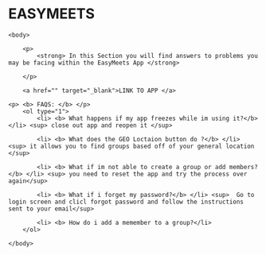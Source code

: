 # EASYMEETS


<html>
	<head>
		<title> <b> EASY MEETS FAQ  </b> </title>
	</head>

	<body>

		<p>
			<strong> In this Section you will find answers to problems you may be facing within the EasyMeets App </strong>

		</p>

		<a href="" target="_blank">LINK TO APP </a>

	<p> <b> FAQS: </b> </p>
		<ol type="1">
			<li> <b> What happens if my app freezes while im using it?</b> </li> <sup> close out app and reopen it </sup> 

			<li> <b> What does the GEO Loctaion button do ?</b> </li> <sup> it allows you to find groups based off of your general location </sup>

			<li> <b> What if im not able to create a group or add members?</b> </li> <sup> you need to reset the app and try the process over again</sup>

			<li> <b> What if i forget my password?</b> </li> <sup>  Go to login screen and clicl forgot password and follow the instructions sent to your email</sup>

			<li> <b> How do i add a memember to a group?</li> 
		</ol>

	</body>
</html>

